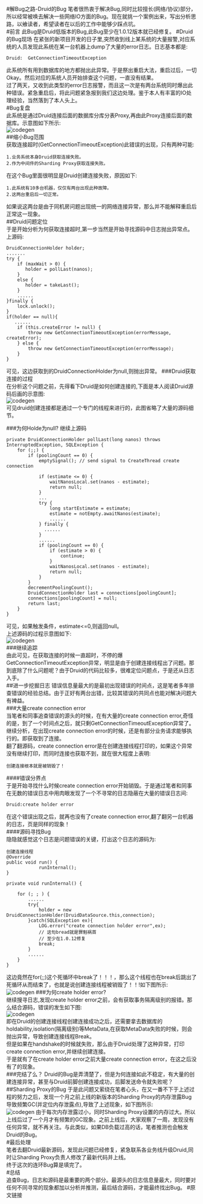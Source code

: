 #解Bug之路-Druid的Bug
笔者很热衷于解决Bug,同时比较擅长(网络/协议)部分，所以经常被唤去解决一些网络IO方面的Bug。现在就挑一个案例出来，写出分析思路，以飨读者，希望读者在以后的工作中能够少踩点坑。   
#前言
此Bug是Druid低版本的Bug,此Bug至少在1.0.12版本就已经修复。 
#Druid的Bug现场
在紧张的新项目开发的日子里,突然收到线上某系统的大量报警,对应系统的人员发现此系统在某一台机器上dump了大量的error日志。日志基本都是:     

```
Druid:  GetConnectionTimeoutException
```  
此系统所有用到数据库的地方都抛出此异常。于是祭出重启大法，重启过后，一切Okay。然后对应的系统人员开始排查这个问题，一直没有结果。      
过了两天，又收到此类型的error日志报警，而且这一次是有两台系统同时爆出此种错误。紧急重启后，将此问题紧急报到我们这边处理。鉴于本人有丰富的IO处理经验，当然落到了本人头上。    
#Bug复盘   
此系统是通过Druid连接后面的数据库分库分表Proxy,再由此Proxy连接后面的数据库。示意图如下所示:    
![codegen](/Users/alchemystar/image/druid_bug/druid_sys_arc.png)     
##缩小Bug范围    
获取连接超时(GetConnectionTimeoutException)此错误的出现，只有两种可能:   

```
1.业务系统本身Druid获取连接失败。    
2.作为中间件的Sharding Proxy获取连接失败。         
```
在这个Bug里面很明显是Druid创建连接失败，原因如下:    

```
1.此系统有10多台机器，仅仅有两台出现此种故障。    
2.这两台重启后一切正常。  
```  
如果说这两台是由于同机房问题出现统一的网络连接异常，那么并不能解释重启后正常这一现象。    
##Druid问题定位   
于是开始分析为何获取连接超时,第一步当然是开始寻找源码中日志抛出异常点。上源码: 
    
```
DruidConnectionHolder holder;
.......
try {
	if (maxWait > 0) {
	   holder = pollLast(nanos);
	}
	else {
	   holder = takeLast();
	}
	......
}finally {
    lock.unlock();
}
if(holder == null){
   ......
	if (this.createError != null) {
        throw new GetConnectionTimeoutException(errorMessage, createError);
    } else {
        throw new GetConnectionTimeoutException(errorMessage);
    }   
}

```    
可见，这边获取到的DruidConnectionHolder为null,则抛出异常。
###Druid获取连接的过程    
在分析这个问题之前，先得看下Druid是如何创建连接的,下面是本人阅读Druid源码后画的示意图:     
![codegen](/Users/alchemystar/image/druid_bug/druid_create_conn.png)     
可见druid创建连接都是通过一个专门的线程来进行的，此图省略了大量的源码细节。     

###为何Holde为null?
继续上源码    

```
private DruidConnectionHolder pollLast(long nanos) throws InterruptedException, SQLException {
    for (;;) {
        if (poolingCount == 0) {
            emptySignal(); // send signal to CreateThread create connection

            if (estimate <= 0) {
                waitNanosLocal.set(nanos - estimate);
                return null;
            }
            ...
            try {
                long startEstimate = estimate;
                estimate = notEmpty.awaitNanos(estimate); 
                ......
            } finally {
              ......
            }
            ......
            if (poolingCount == 0) {
                if (estimate > 0) {
                    continue;
                }
                waitNanosLocal.set(nanos - estimate);
                return null;
            }
        }
        decrementPoolingCount();
        DruidConnectionHolder last = connections[poolingCount];
        connections[poolingCount] = null;
        return last;
    }
}
```
可见，如果触发条件，estimate<=0,则返回null。    
上述源码的过程示意图如下:     
![codegen](/Users/alchemystar/image/druid_bug/druid_code1_show.png)    
###继续追踪    
由此可见，在获取连接的时候一直超时，不停的爆GetConnectionTimeoutException异常，明显是由于创建连接线程出了问题。那到底除了什么问题呢？由于Druid的代码比较多，很难定位问题点，于是还从日志入手。    
##进一步挖掘日志
错误信息量最大的是最初出现错误的时间点，这是笔者多年排查错误的经验总结。由于正好有两台出错，比较其错误的共同点也能对解决问题大有裨益。    
###大量create connection error    
当笔者和同事追查错误的源头的时候，在有大量的create connection error,奇怪的是，到了一个时间点之后，就只剩GetConnectionTimeoutException异常了。   
继续分析，在出现create connection error的时候，还是有部分业务请求能够执行的。即获取到了连接。     
翻了翻源码，create connection error是在创建连接线程打印的，如果这个异常没有继续打印，而同时连接也获取不到，就在很大程度上表明:    


```
创建连接根本就是被销毁了！  
``` 
####错误分界点       
于是开始寻找什么时候create connection error开始销毁。于是通过笔者和同事在无数的错误日志中用肉眼发现了一个不寻常的日志隐蔽在大量的错误日志间:      

```
Druid:create holder error
```    
在这个错误出现之后，就再也没有了create connection error,翻了翻另一台机器的日志，页是同样的现象！    
####源码寻找Bug    
隐隐就感觉这个日志是问题错误的关键，打出这个日志的源码为:    
  
```
创建连接线程
@Override
public void run() {
            runInternal();
}

private void runInternal() {

    for (; ; ) {
        ......
        try{
            holder = new DruidConnectionHolder(DruidDataSource.this,connection);
        }catch(SQLException ex){
            LOG.error("create connection holder error",ex);
            // 这句bread就是罪魁祸首
            // 至少在1.0.12修复
            break;
        }
        ......
    }
}
```
这边竟然在for(;;)这个死循环中break了！！！，那么这个线程也在break后跳出了死循环从而结束了，也就是说创建连接线程被销毁了！！!如下图所示:     
![codegen](/Users/alchemystar/image/druid_bug/Druid_Create_Destory.png) 
###为何create holder error?     
继续搜寻日志,发现create holder error之前，会有获取事务隔离级别的报错。那么结合源码，错误的发生如下图:     
![codegen](/Users/alchemystar/image/druid_bug/Druid_Create_Holder.png)    
即在Druid的创建连接线程创建连接成功之后，还需要拿去数据库的holdability,isolation(隔离级别)等MetaData,在获取MetaData失败的时候，则会抛出异常，导致创建连接线程Break。     
但是如果在handshake的时候就失败，那么由于Druid处理了这种异常，打印create connection error,并继续创建连接。   
于是就有了在create holder error之前大量create connection error，在这之后没有了的现象。     
###完结了么？
Druid的Bug是弄清楚了，但是为何连接如此不稳定，有大量的创建连接异常，甚至与Druid前脚创建连接成功，后脚发送命令就失败呢？    
##Sharding Proxy的Bug
于是此问题又萦绕在笔者心头，在又一番不下于上述过程的努力之后，发现一个月之前上线的新版本的Sharding Proxy的内存泄露Bug导致频繁GC(并定位内存泄露点),导致了上述现象，如下图所示:    
![codegen](/Users/alchemystar/image/druid_bug/Druid_Stop_The_World.png) 
由于每次内存泄露过小，同时Sharding Proxy设置的内存过大。所以上线后过了一个月才有频繁的GC现象。之前上线后，大家观察了一周，发现没有任何异常，就不再关注。与此类似，如果DB负载过高的话，笔者推测也会触发Druid的Bug。   
#最后处理   
笔者去翻Druid最新源码，发现此问题已经修复，紧急联系各业务线升级Druid,同时让Sharding Proxy负责人修改了最新代码并上线。   
终于这次的连环Bug算是填完了。        
#总结   
追查Bug，日志和源码是最重要的两个部分。最源头的日志信息量最大，同时要对任何不同寻常的现象都加以分析并推测，最后结合源码，才能最终找出Bug。
#原文链接













